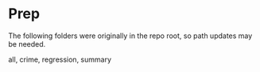 # Prep

<!-- Renamed StateGov
[Annual US Census Update, Random Forest notes](https://github.com/StateGov/us/tree/master/all)  
-->

The following folders were originally in the repo root, so path updates may be needed.  

all, crime, regression, summary

